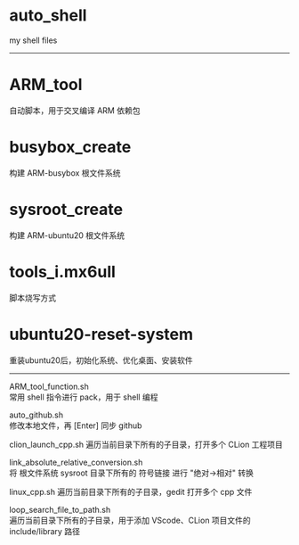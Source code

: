 # auto_shell
my shell files

-----------------------------------------

# ARM_tool
自动脚本，用于交叉编译 ARM 依赖包

# busybox_create
构建 ARM-busybox 根文件系统

# sysroot_create
构建 ARM-ubuntu20 根文件系统

# tools_i.mx6ull
脚本烧写方式

# ubuntu20-reset-system
重装ubuntu20后，初始化系统、优化桌面、安装软件

-----------------------------------------

ARM_tool_function.sh    
常用 shell 指令进行 pack，用于 shell 编程

auto_github.sh    
修改本地文件，再 [Enter] 同步 github

clion_launch_cpp.sh
遍历当前目录下所有的子目录，打开多个 CLion 工程项目

link_absolute_relative_conversion.sh    
将 根文件系统 sysroot 目录下所有的 符号链接 进行 "绝对->相对" 转换

linux_cpp.sh
遍历当前目录下所有的子目录，gedit 打开多个 cpp 文件

loop_search_file_to_path.sh   
遍历当前目录下所有的子目录，用于添加 VScode、CLion 项目文件的 include/library 路径  
